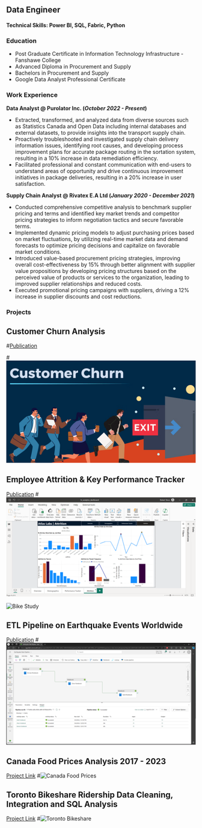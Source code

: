 ## Data Engineer

#### Technical Skills: Power BI, SQL, Fabric, Python

### Education
- Post Graduate Certificate in Information Technology Infrastructure - Fanshawe College
- Advanced Diploma in Procurement and Supply
- Bachelors in Procurement and Supply
- Google Data Analyst Professional Certificate

### Work Experience
**Data Analyst @ Purolator Inc. (_October 2022 - Present_)**
- Extracted, transformed, and analyzed data from diverse sources such as Statistics Canada and Open Data including internal databases and external datasets, to provide insights into the transport supply chain.
- Proactively troubleshooted and investigated supply chain delivery information issues, identifying root causes, and developing process improvement plans for accurate package routing in the sortation system, resulting in a 10% increase in data remediation efficiency.
- Facilitated professional and constant communication with end-users to understand areas of opportunity and drive continuous improvement initiatives in package deliveries, resulting in a 20% increase in user satisfaction.

**Supply Chain Analyst @ Rivatex E.A Ltd (_January 2020 - December 2021_)**
- Conducted comprehensive competitive analysis to benchmark supplier pricing and terms and identified key market trends and competitor pricing strategies to inform negotiation tactics and secure favorable terms.
- Implemented dynamic pricing models to adjust purchasing prices based on market fluctuations, by utilizing real-time market data and demand forecasts to optimize pricing decisions and capitalize on favorable market conditions.
- Introduced value-based procurement pricing strategies, improving overall cost-effectiveness by 15% through better alignment with supplier value propositions by developing pricing structures based on the perceived value of products or services to the organization, leading to improved supplier relationships and reduced costs.
- Executed promotional pricing campaigns with suppliers, driving a 12% increase in supplier discounts and cost reductions.

### Projects
## Customer Churn Analysis
#[Publication](https://www.mdpi.com/1424-8220/22/8/3048)



#![Customer Churn Analysis](/assets/bfojzrzp.png)

## Employee Attrition & Key Performance Tracker
[Publication](https://www.mdpi.com/1424-8220/22/11/4240)
#![Customer Churn Analysis](/assets/Attrition.png)


![Bike Study](/assets/img/bike_study.jpeg)

## ETL Pipeline on Earthquake Events Worldwide
[Publication](https://www.mdpi.com/1424-8220/22/11/4240)
#![ETL PIPELINE](/assets/data_pipeline.png)

## Canada Food Prices Analysis 2017 - 2023
[Project Link](https://www.kaggle.com/code/roberttarus/canada-food-prices-analysis-2017-to-2023)
#![Canada Food Prices](/assets/)

## Toronto Bikeshare Ridership Data Cleaning, Integration and SQL Analysis
[Project Link](https://github.com/RobertTarus/Bienvenue/tree/main)
#![Toronto Bikeshare](/assets/)
